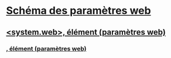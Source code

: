 # [Schéma des paramètres web](index.md)
## [<system.web>, élément (paramètres web)](system-web-element-web-settings.md)
### [<applicationPool>, élément (paramètres web)](applicationpool-element-web-settings.md)
